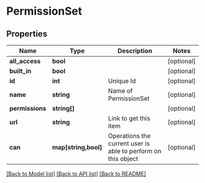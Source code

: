 # PermissionSet

## Properties
Name | Type | Description | Notes
------------ | ------------- | ------------- | -------------
**all_access** | **bool** |  | [optional] 
**built_in** | **bool** |  | [optional] 
**id** | **int** | Unique Id | [optional] 
**name** | **string** | Name of PermissionSet | [optional] 
**permissions** | **string[]** |  | [optional] 
**url** | **string** | Link to get this item | [optional] 
**can** | **map[string,bool]** | Operations the current user is able to perform on this object | [optional] 

[[Back to Model list]](../README.md#documentation-for-models) [[Back to API list]](../README.md#documentation-for-api-endpoints) [[Back to README]](../README.md)


